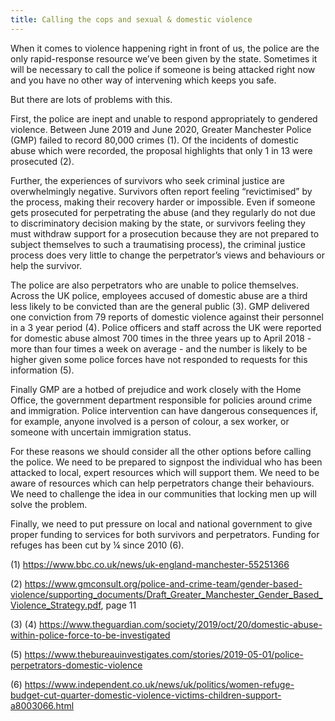 ```yaml
---
title: Calling the cops and sexual & domestic violence
---
```

When it comes to violence happening right in front of us, the police are the only rapid-response resource we’ve been given by the state. Sometimes it will be necessary to call the police if someone is being attacked right now and you have no other way of intervening which keeps you safe. 

But there are lots of problems with this.

First, the police are inept and unable to respond appropriately to gendered violence. Between June 2019 and June 2020, Greater Manchester Police (GMP) failed to record 80,000 crimes (1). Of the incidents of domestic abuse which were recorded, the proposal highlights that only 1 in 13 were prosecuted (2).

Further, the experiences of survivors who seek criminal justice are overwhelmingly negative. Survivors often report feeling “revictimised” by the process, making their recovery harder or impossible. Even if someone gets prosecuted for perpetrating the abuse (and they regularly do not due to discriminatory decision making by the state, or survivors feeling they must withdraw support for a prosecution because they are not prepared to subject themselves to such a traumatising process), the criminal justice  process does very little to change the perpetrator’s views and behaviours or help the survivor.

The police are also perpetrators who are unable to police themselves. Across the UK police, employees accused of domestic abuse are a third less likely to be convicted than are the general public (3). GMP delivered one conviction from 79 reports of domestic violence against their personnel in a 3 year period (4). Police officers and staff across the UK were reported for domestic abuse almost 700 times in the three years up to April 2018 - more than four times a week on average - and the number is likely to be higher given some police forces have not responded to requests for this information (5).

Finally GMP are a hotbed of prejudice and work closely with the Home Office, the government department responsible for policies around crime and immigration. Police intervention can have dangerous consequences if, for example, anyone involved is a person of colour, a sex worker, or someone with uncertain immigration status.

For these reasons we should consider all the other options before calling the police. We need to be prepared to signpost the individual who has been attacked to local, expert resources which will support them. We need to be aware of resources which can help perpetrators change their behaviours. We need to challenge the idea in our communities that locking men up will solve the problem. 

Finally, we need to put pressure on local and national government to give proper funding to services for both survivors and perpetrators. Funding for refuges has been cut by ¼ since 2010 (6).



(1) https://www.bbc.co.uk/news/uk-england-manchester-55251366

(2) <https://www.gmconsult.org/police-and-crime-team/gender-based-violence/supporting_documents/Draft_Greater_Manchester_Gender_Based_Violence_Strategy.pdf>, page 11

(3) (4) <https://www.theguardian.com/society/2019/oct/20/domestic-abuse-within-police-force-to-be-investigated>

(5) <https://www.thebureauinvestigates.com/stories/2019-05-01/police-perpetrators-domestic-violence> 

(6) <https://www.independent.co.uk/news/uk/politics/women-refuge-budget-cut-quarter-domestic-violence-victims-children-support-a8003066.html>